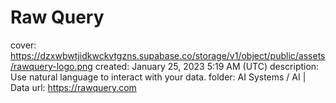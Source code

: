 # Raw Query

cover: https://dzxwbwtjidkwckvtgzns.supabase.co/storage/v1/object/public/assets/rawquery-logo.png
created: January 25, 2023 5:19 AM (UTC)
description: Use natural language to interact with your data.
folder: AI Systems / AI | Data
url: https://rawquery.com